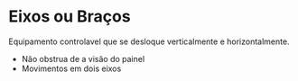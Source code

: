 # Eixos ou Braços
Equipamento controlavel que se desloque verticalmente e horizontalmente.

- Não obstrua de a visão do painel
- Movimentos em dois eixos
